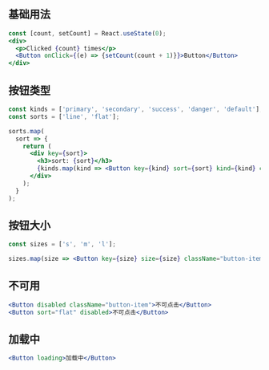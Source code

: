 ## 基础用法
```jsx
const [count, setCount] = React.useState(0);
<div>
  <p>Clicked {count} times</p>
  <Button onClick={(e) => {setCount(count + 1)}}>Button</Button>
</div>
```

## 按钮类型
```jsx
const kinds = ['primary', 'secondary', 'success', 'danger', 'default'];
const sorts = ['line', 'flat'];

sorts.map(
  sort => {
    return (
      <div key={sort}>
        <h3>sort: {sort}</h3>
        {kinds.map(kind => <Button key={kind} sort={sort} kind={kind} className="button-item">{kind}</Button>)}
      </div>
    );
  }
);
```
<style>
.button-item {
  margin-right: 10px;
}
</style>

## 按钮大小
```jsx
const sizes = ['s', 'm', 'l'];

sizes.map(size => <Button key={size} size={size} className="button-item">按钮</Button>);
```

## 不可用
```jsx
<Button disabled className="button-item">不可点击</Button>
<Button sort="flat" disabled>不可点击</Button>
```

## 加载中
```jsx
<Button loading>加载中</Button>
```